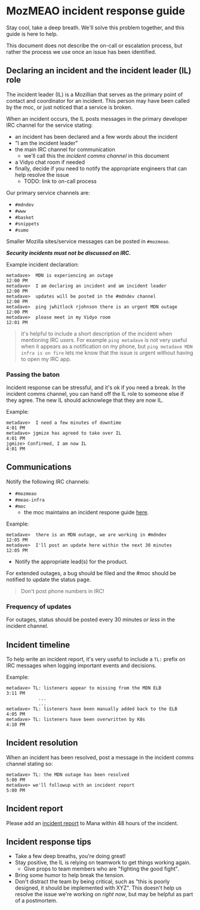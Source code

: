 # MozMEAO incident response guide

Stay cool, take a deep breath. We'll solve this problem together, and this guide is here to help.

This document does not describe the on-call or escalation process, but rather the process we use once an issue has been identified.

## Declaring an incident and the incident leader (IL) role

The incident leader (IL) is a Mozillian that serves as the primary point of contact and coordinator for an incident. This person may have been called by the moc, or just noticed that a service is broken.

When an incident occurs, the IL posts messages in the primary developer IRC channel for the service stating:

- an incident has been declared and a few words about the incident
- "I am the incident leader"
- the main IRC channel for communication
    - we'll call this the *incident comms channel* in this document
- a Vidyo chat room if needed
- finally, decide if you need to notify the appropriate engineers that can help resolve the issue
    - TODO: link to on-call process

Our primary service channels are:
- `#mdndev`
- `#www`
- `#basket`
- `#snippets`
- `#sumo`

Smaller Mozilla sites/service messages can be posted in `#mozmeao`.


***Security incidents must not be discussed on IRC.***

Example incident declaration:

```
metadave>  MDN is experiencing an outage                          12:00 PM
metadave>  I am declaring an incident and am incident leader      12:00 PM
metadave>  updates will be posted in the #mdndev channel          12:00 PM
metadave>  ping jwhitlock rjohnson there is an urgent MDN outage  12:00 PM
metadave>  please meet in my Vidyo room                           12:01 PM
```
    
> it's helpful to include a short description of the incident when mentioning IRC users. For example `ping metadave` is not very useful when it appears as a notification on my phone, but `ping metadave MDN infra is on fire` lets me know that the issue is urgent without having to open my IRC app.

### Passing the baton

Incident response can be stressful, and it's ok if you need a break. In the incident comms channel, you can hand off the IL role to someone else if they agree. The new IL should acknowlege that they are now IL.

Example:

```
metadave>  I need a few minutes of downtime                        4:01 PM
metadave> jgmize has agreed to take over IL                        4:01 PM
jgmize> Confirmed, I am now IL                                     4:01 PM
```

## Communications

Notify the following IRC channels:

- `#mozmeao`
- `#meao-infra`
- `#moc`
    - the moc maintains an incident respone guide [here](https://mana.mozilla.org/wiki/display/SECURITY/Incident+Response#IncidentResponse-IncidentResponseTemplate).

Example:

```
metadave>  there is an MDN outage, we are working in #mdndev       12:05 PM
metadave>  I'll post an update here within the next 30 minutes     12:05 PM
```

- Notify the appropriate lead(s) for the product.

For extended outages, a bug should be filed and the #moc should be notified to update the status page.

> Don't post phone numbers in IRC!

### Frequency of updates

For outages, status should be posted every 30 minutes *or less* in the incident channel.

## Incident timeline

To help write an incident report, it's very useful to include a `TL:` prefix on IRC messages when logging important events and decisions.

Example:

```
metadave> TL: listeners appear to missing from the MDN ELB          3:11 PM
            ...
            ...
metadave> TL: listeners have been manually added back to the ELB    4:05 PM
metadave> TL: listeners have been overwritten by K8s                4:10 PM
```


## Incident resolution

When an incident has been resolved, post a message in the incident comms channel stating so:

```
metadave> TL: the MDN outage has been resolved                      5:00 PM
metadave> we'll followup with an incident report                    5:00 PM
```

## Incident report

Please add an [incident report](https://mana.mozilla.org/wiki/pages/viewpage.action?pageId=52265112) to Mana within 48 hours of the incident.

## Incident response tips

- Take a few deep breaths, you're doing great!
- Stay positive, the IL is relying on teamwork to get things working again.
    - Give props to team members who are "fighting the good fight".
- Bring some humor to help break the tension.
- Don't distract the team by being critical, such as "this is poorly designed, it should be implemented with XYZ". This doesn't help us resolve the issue we're working on *right now*, but may be helpful as part of a postmortem.

